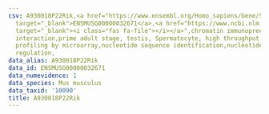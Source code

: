 ```yaml
---
csv: A930018P22Rik,<a href="https://www.ensembl.org/Homo_sapiens/Gene/Summary?db=core;g=ENSMUSG00000032671"
  target="_blank">ENSMUSG00000032671</a>,<a href="https://www.ncbi.nlm.nih.gov/pubmed/23834426"
  target="_blank"><i class="fas fa-file"></i></a>",chromatin immunoprecipitation assay,direct
  interaction,prime adult stage, testis, Spermatocyte, high throughput transcription
  profiling by microarray,nucleotide sequence identification,nucleotide sequence identification,transcriptional
  regulation,
data_alias: A930018P22Rik
data_id: ENSMUSG00000032671
data_numevidence: 1
data_species: Mus musculus
data_taxid: '10090'
title: A930018P22Rik
---
```

